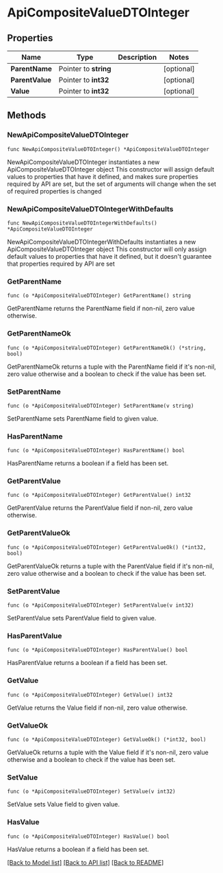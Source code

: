 # ApiCompositeValueDTOInteger

## Properties

Name | Type | Description | Notes
------------ | ------------- | ------------- | -------------
**ParentName** | Pointer to **string** |  | [optional] 
**ParentValue** | Pointer to **int32** |  | [optional] 
**Value** | Pointer to **int32** |  | [optional] 

## Methods

### NewApiCompositeValueDTOInteger

`func NewApiCompositeValueDTOInteger() *ApiCompositeValueDTOInteger`

NewApiCompositeValueDTOInteger instantiates a new ApiCompositeValueDTOInteger object
This constructor will assign default values to properties that have it defined,
and makes sure properties required by API are set, but the set of arguments
will change when the set of required properties is changed

### NewApiCompositeValueDTOIntegerWithDefaults

`func NewApiCompositeValueDTOIntegerWithDefaults() *ApiCompositeValueDTOInteger`

NewApiCompositeValueDTOIntegerWithDefaults instantiates a new ApiCompositeValueDTOInteger object
This constructor will only assign default values to properties that have it defined,
but it doesn't guarantee that properties required by API are set

### GetParentName

`func (o *ApiCompositeValueDTOInteger) GetParentName() string`

GetParentName returns the ParentName field if non-nil, zero value otherwise.

### GetParentNameOk

`func (o *ApiCompositeValueDTOInteger) GetParentNameOk() (*string, bool)`

GetParentNameOk returns a tuple with the ParentName field if it's non-nil, zero value otherwise
and a boolean to check if the value has been set.

### SetParentName

`func (o *ApiCompositeValueDTOInteger) SetParentName(v string)`

SetParentName sets ParentName field to given value.

### HasParentName

`func (o *ApiCompositeValueDTOInteger) HasParentName() bool`

HasParentName returns a boolean if a field has been set.

### GetParentValue

`func (o *ApiCompositeValueDTOInteger) GetParentValue() int32`

GetParentValue returns the ParentValue field if non-nil, zero value otherwise.

### GetParentValueOk

`func (o *ApiCompositeValueDTOInteger) GetParentValueOk() (*int32, bool)`

GetParentValueOk returns a tuple with the ParentValue field if it's non-nil, zero value otherwise
and a boolean to check if the value has been set.

### SetParentValue

`func (o *ApiCompositeValueDTOInteger) SetParentValue(v int32)`

SetParentValue sets ParentValue field to given value.

### HasParentValue

`func (o *ApiCompositeValueDTOInteger) HasParentValue() bool`

HasParentValue returns a boolean if a field has been set.

### GetValue

`func (o *ApiCompositeValueDTOInteger) GetValue() int32`

GetValue returns the Value field if non-nil, zero value otherwise.

### GetValueOk

`func (o *ApiCompositeValueDTOInteger) GetValueOk() (*int32, bool)`

GetValueOk returns a tuple with the Value field if it's non-nil, zero value otherwise
and a boolean to check if the value has been set.

### SetValue

`func (o *ApiCompositeValueDTOInteger) SetValue(v int32)`

SetValue sets Value field to given value.

### HasValue

`func (o *ApiCompositeValueDTOInteger) HasValue() bool`

HasValue returns a boolean if a field has been set.


[[Back to Model list]](../README.md#documentation-for-models) [[Back to API list]](../README.md#documentation-for-api-endpoints) [[Back to README]](../README.md)


